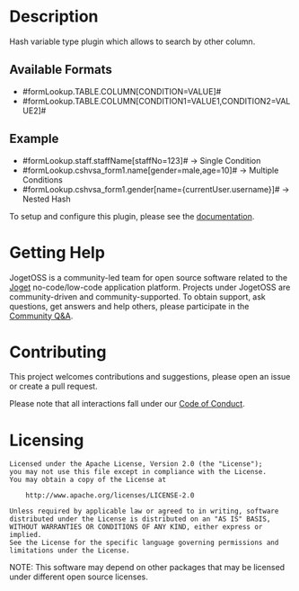 # Description

Hash variable type plugin which allows to search by other column.

## Available Formats
* #formLookup.TABLE.COLUMN[CONDITION=VALUE]#
* #formLookup.TABLE.COLUMN[CONDITION1=VALUE1,CONDITION2=VALUE2]#

## Example
* #formLookup.staff.staffName[staffNo=123]# -> Single Condition
* #formLookup.cshvsa_form1.name[gender=male,age=10]# -> Multiple Conditions
* #formLookup.cshvsa_form1.gender[name={currentUser.username}]# -> Nested Hash

To setup and configure this plugin, please see the [documentation](https://dev.joget.org/community/display/marketplace/Column+Search+Hash+Variable+Plugin).

# Getting Help

JogetOSS is a community-led team for open source software related to the [Joget](https://www.joget.org) no-code/low-code application platform.
Projects under JogetOSS are community-driven and community-supported.
To obtain support, ask questions, get answers and help others, please participate in the [Community Q&A](https://answers.joget.org/).

# Contributing

This project welcomes contributions and suggestions, please open an issue or create a pull request.

Please note that all interactions fall under our [Code of Conduct](https://github.com/jogetoss/repo-template/blob/main/CODE_OF_CONDUCT.md).

# Licensing

    Licensed under the Apache License, Version 2.0 (the "License");
    you may not use this file except in compliance with the License.
    You may obtain a copy of the License at

        http://www.apache.org/licenses/LICENSE-2.0

    Unless required by applicable law or agreed to in writing, software
    distributed under the License is distributed on an "AS IS" BASIS,
    WITHOUT WARRANTIES OR CONDITIONS OF ANY KIND, either express or implied.
    See the License for the specific language governing permissions and
    limitations under the License.

NOTE: This software may depend on other packages that may be licensed under different open source licenses.
